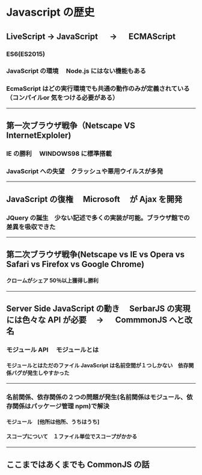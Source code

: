 # Javascript の歴史

## LiveScript → JavaScript 　 → 　 ECMAScript

### ES6(ES2015)

### JavaScript の環境　 Node.js にはない機能もある

### EcmaScript はどの実行環境でも共通の動作のみが定義されている（**コンパイル**or 気をつける必要がある）

---

## 第一次ブラウザ戦争（Netscape VS InternetExploler)

### IE の勝利　 WINDOWS98 に標準搭載

### JavaScript への失望　クラッシュや悪用ウイルスが多発

---

## JavaScript の復権　 Microsoft 　が Ajax を開発

### JQuery の誕生　少ない記述で多くの実装が可能。ブラウザ館での差異を吸収できた

---

## 第二次ブラウザ戦争(Netscape vs IE vs Opera vs Safari vs Firefox vs Google Chrome)

#### クロームがシェア 50％以上獲得し勝利

---

## Server Side JavaScript の動き　 SerbarJS の実現には色々な API が必要　 → 　 CommmonJS へと改名

### モジュール API 　モジュールとは

#### モジュールとはただのファイル JavaScript は名前空間が１つしかない　依存関係バグが発生しやすかった

---

### 名前関係、依存関係の２つの問題が発生(名前関係はモジュール、依存関係はパッケージ管理 npm)で解決

#### モジュール　[他所は他所、うちはうち]

#### スコープについて　１ファイル単位でスコープがかかる

---

## ここまではあくまでも CommonJS の話
